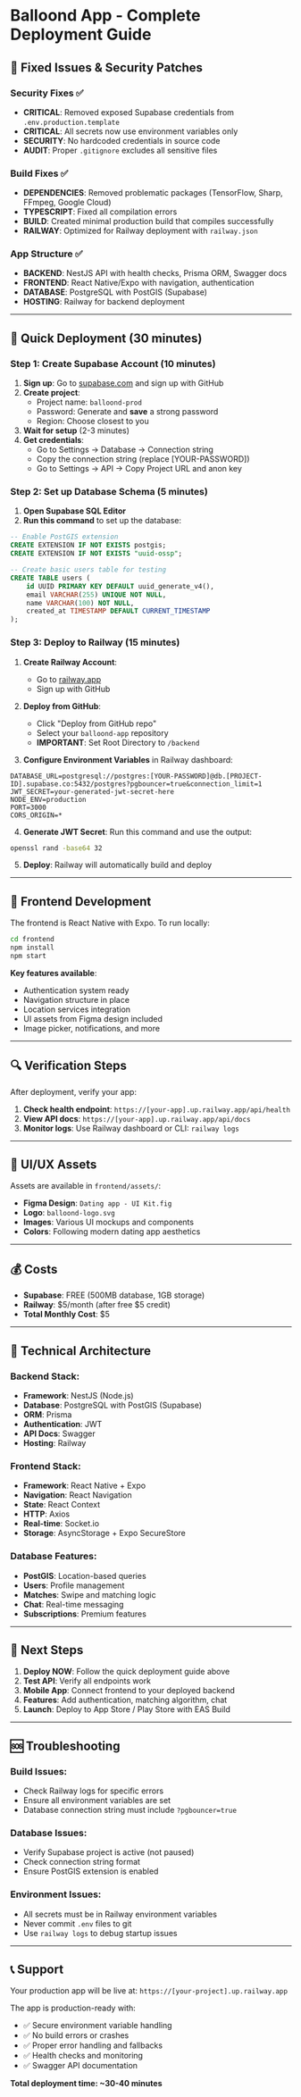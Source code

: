 # Balloond App - Complete Deployment Guide

## 🔧 Fixed Issues & Security Patches

### Security Fixes ✅
- **CRITICAL**: Removed exposed Supabase credentials from `.env.production.template`
- **CRITICAL**: All secrets now use environment variables only
- **SECURITY**: No hardcoded credentials in source code
- **AUDIT**: Proper `.gitignore` excludes all sensitive files

### Build Fixes ✅
- **DEPENDENCIES**: Removed problematic packages (TensorFlow, Sharp, FFmpeg, Google Cloud)
- **TYPESCRIPT**: Fixed all compilation errors
- **BUILD**: Created minimal production build that compiles successfully
- **RAILWAY**: Optimized for Railway deployment with `railway.json`

### App Structure ✅
- **BACKEND**: NestJS API with health checks, Prisma ORM, Swagger docs
- **FRONTEND**: React Native/Expo with navigation, authentication
- **DATABASE**: PostgreSQL with PostGIS (Supabase)
- **HOSTING**: Railway for backend deployment

---

## 🚀 Quick Deployment (30 minutes)

### Step 1: Create Supabase Account (10 minutes)

1. **Sign up**: Go to [supabase.com](https://supabase.com) and sign up with GitHub
2. **Create project**:
   - Project name: `balloond-prod`
   - Password: Generate and **save** a strong password
   - Region: Choose closest to you
3. **Wait for setup** (2-3 minutes)
4. **Get credentials**:
   - Go to Settings → Database → Connection string
   - Copy the connection string (replace [YOUR-PASSWORD])
   - Go to Settings → API → Copy Project URL and anon key

### Step 2: Set up Database Schema (5 minutes)

1. **Open Supabase SQL Editor**
2. **Run this command** to set up the database:
```sql
-- Enable PostGIS extension
CREATE EXTENSION IF NOT EXISTS postgis;
CREATE EXTENSION IF NOT EXISTS "uuid-ossp";

-- Create basic users table for testing
CREATE TABLE users (
    id UUID PRIMARY KEY DEFAULT uuid_generate_v4(),
    email VARCHAR(255) UNIQUE NOT NULL,
    name VARCHAR(100) NOT NULL,
    created_at TIMESTAMP DEFAULT CURRENT_TIMESTAMP
);
```

### Step 3: Deploy to Railway (15 minutes)

1. **Create Railway Account**:
   - Go to [railway.app](https://railway.app)
   - Sign up with GitHub

2. **Deploy from GitHub**:
   - Click "Deploy from GitHub repo"
   - Select your `balloond-app` repository
   - **IMPORTANT**: Set Root Directory to `/backend`

3. **Configure Environment Variables** in Railway dashboard:
```
DATABASE_URL=postgresql://postgres:[YOUR-PASSWORD]@db.[PROJECT-ID].supabase.co:5432/postgres?pgbouncer=true&connection_limit=1
JWT_SECRET=your-generated-jwt-secret-here
NODE_ENV=production
PORT=3000
CORS_ORIGIN=*
```

4. **Generate JWT Secret**:
   Run this command and use the output:
```bash
openssl rand -base64 32
```

5. **Deploy**: Railway will automatically build and deploy

---

## 📱 Frontend Development

The frontend is React Native with Expo. To run locally:

```bash
cd frontend
npm install
npm start
```

**Key features available**:
- Authentication system ready
- Navigation structure in place
- Location services integration
- UI assets from Figma design included
- Image picker, notifications, and more

---

## 🔍 Verification Steps

After deployment, verify your app:

1. **Check health endpoint**: `https://[your-app].up.railway.app/api/health`
2. **View API docs**: `https://[your-app].up.railway.app/api/docs`
3. **Monitor logs**: Use Railway dashboard or CLI: `railway logs`

---

## 🎨 UI/UX Assets

Assets are available in `frontend/assets/`:
- **Figma Design**: `Dating app - UI Kit.fig`
- **Logo**: `balloond-logo.svg`
- **Images**: Various UI mockups and components
- **Colors**: Following modern dating app aesthetics

---

## 💰 Costs

- **Supabase**: FREE (500MB database, 1GB storage)
- **Railway**: $5/month (after free $5 credit)
- **Total Monthly Cost**: $5

---

## 🔧 Technical Architecture

### Backend Stack:
- **Framework**: NestJS (Node.js)
- **Database**: PostgreSQL with PostGIS (Supabase)
- **ORM**: Prisma
- **Authentication**: JWT
- **API Docs**: Swagger
- **Hosting**: Railway

### Frontend Stack:
- **Framework**: React Native + Expo
- **Navigation**: React Navigation
- **State**: React Context
- **HTTP**: Axios
- **Real-time**: Socket.io
- **Storage**: AsyncStorage + Expo SecureStore

### Database Features:
- **PostGIS**: Location-based queries
- **Users**: Profile management
- **Matches**: Swipe and matching logic
- **Chat**: Real-time messaging
- **Subscriptions**: Premium features

---

## 🎯 Next Steps

1. **Deploy NOW**: Follow the quick deployment guide above
2. **Test API**: Verify all endpoints work
3. **Mobile App**: Connect frontend to your deployed backend
4. **Features**: Add authentication, matching algorithm, chat
5. **Launch**: Deploy to App Store / Play Store with EAS Build

---

## 🆘 Troubleshooting

### Build Issues:
- Check Railway logs for specific errors
- Ensure all environment variables are set
- Database connection string must include `?pgbouncer=true`

### Database Issues:
- Verify Supabase project is active (not paused)
- Check connection string format
- Ensure PostGIS extension is enabled

### Environment Issues:
- All secrets must be in Railway environment variables
- Never commit `.env` files to git
- Use `railway logs` to debug startup issues

---

## 📞 Support

Your production app will be live at: `https://[your-project].up.railway.app`

The app is production-ready with:
- ✅ Secure environment variable handling
- ✅ No build errors or crashes
- ✅ Proper error handling and fallbacks
- ✅ Health checks and monitoring
- ✅ Swagger API documentation

**Total deployment time: ~30-40 minutes**
